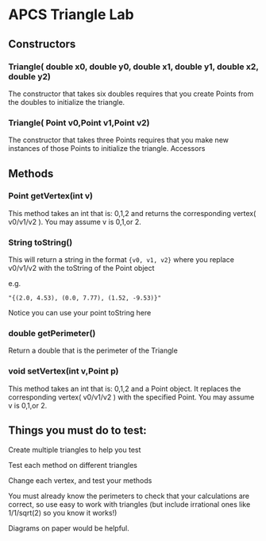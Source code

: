 # APCS Triangle Lab

## Constructors

### Triangle( double x0, double y0, double x1, double y1, double x2, double y2)

The constructor that takes six doubles requires that you create Points from the doubles to initialize the triangle.

### Triangle( Point v0,Point v1,Point v2)

The constructor that takes three Points requires that you make new instances of those Points to initialize the triangle.
Accessors

## Methods

### Point getVertex(int v)

This method takes an int that is: 0,1,2 and returns the corresponding vertex( v0/v1/v2 ). You may assume v is 0,1,or 2.

### String toString()

This will return a string in the format `{v0, v1, v2}` where you replace v0/v1/v2 with the toString of the Point object

e.g.

`"{(2.0, 4.53), (0.0, 7.77), (1.52, -9.53)}"`

Notice you can use your point toString here

### double getPerimeter()
Return a double that is the perimeter of the Triangle

### void setVertex(int v,Point p)

This method takes an int that is: 0,1,2 and a Point object. It replaces the corresponding vertex( v0/v1/v2 ) with the specified Point. You may assume v is 0,1,or 2.


## Things you must do to test:

Create multiple triangles to help you test

Test each method on different triangles

Change each vertex, and test your methods

You must already know the perimeters to check that your calculations are correct, so use easy to work with triangles (but include irrational ones like 1/1/sqrt(2) so you know it works!)

Diagrams on paper would be helpful.
